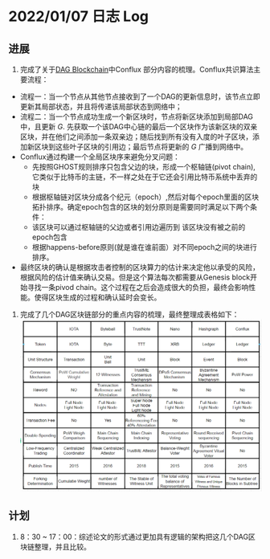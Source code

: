 # 2022/01/07 日志 Log

## 进展

1. 完成了关于[DAG Blockchain](./Blockchain/../../../Research%20Plans/DAG%20Blockchain.md)中Conflux 部分内容的梳理。Conflux共识算法主要流程：
* 流程一：当一个节点从其他节点接收到了一个DAG的更新信息时，该节点立即更新其局部状态，并且将传递该局部状态到网络中；
* 流程二：当一个节点成功生成一个新区块时，节点将新区块添加到局部DAG中，且更新 $G$. 先获取一个该DAG中心链的最后一个区块作为该新区块的双亲区块，并在他们之间添加一条双亲边；随后找到所有没有入度的叶子区块，添加新区块到这些叶子区块的引用边；最后节点将更新的 $G$ 广播到网络中。
* Conflux通过构建一个全局区块序来避免分叉问题：
    * 先按照GHOST规则排序只包含父边的块，形成一个枢轴链(pivot chain),它类似于比特币的主链，不一样之处在于它还会引用比特币系统中丢弃的块
  * 根据枢轴链对区块分成各个纪元（epoch）,然后对每个epoch里面的区块拓扑排序。确定epoch包含的区块的划分原则是需要同时满足以下两个条件：
  * 该区块可以通过枢轴链的父边或者引用边遍历到 该区块没有被之前的epoch包含
  * 根据happens-before原则(就是谁在谁前面）对不同epoch之间的块进行排序。
* 最终区块的确认是根据攻击者控制的区块算力的估计来决定他以承受的风险，根据风险的估计值来确认交易。但是这个算法每次都需要从Genesis block开始寻找一条pivod chain。这个过程在之后会造成很大的负担，最终会影响性能。使得区块生成的过程和确认延时会变长。

1. 完成了几个DAG区块链部分的重点内容的梳理，最终整理成表格如下：
   ![](./Blockchain/../../../Research%20Plans/pics2/Figure_8.png)

## 计划

1. 8：30 ~ 17：00：综述论文的形式通过更加具有逻辑的架构把这几个DAG区块链整理，并且比较。


